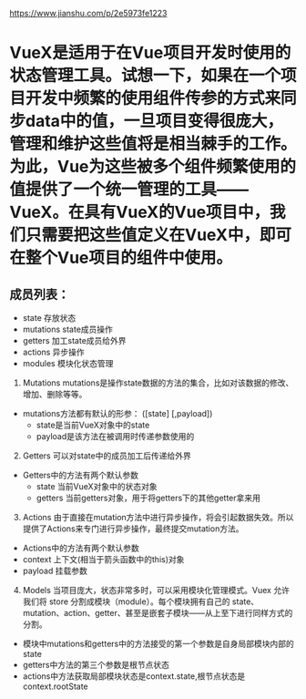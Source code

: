 https://www.jianshu.com/p/2e5973fe1223

# VueX是适用于在Vue项目开发时使用的状态管理工具。试想一下，如果在一个项目开发中频繁的使用组件传参的方式来同步data中的值，一旦项目变得很庞大，管理和维护这些值将是相当棘手的工作。为此，Vue为这些被多个组件频繁使用的值提供了一个统一管理的工具——VueX。在具有VueX的Vue项目中，我们只需要把这些值定义在VueX中，即可在整个Vue项目的组件中使用。

## 成员列表：
  - state 存放状态
  - mutations state成员操作
  - getters 加工state成员给外界
  - actions 异步操作
  - modules 模块化状态管理

1. Mutations
  mutations是操作state数据的方法的集合，比如对该数据的修改、增加、删除等等。
  - mutations方法都有默认的形参：
    ([state] [,payload])
    - state是当前VueX对象中的state
    - payload是该方法在被调用时传递参数使用的

2. Getters
  可以对state中的成员加工后传递给外界
  - Getters中的方法有两个默认参数
    - state 当前VueX对象中的状态对象
    - getters 当前getters对象，用于将getters下的其他getter拿来用

3. Actions
  由于直接在mutation方法中进行异步操作，将会引起数据失效。所以提供了Actions来专门进行异步操作，最终提交mutation方法。
  - Actions中的方法有两个默认参数
  - context 上下文(相当于箭头函数中的this)对象
  - payload 挂载参数

4. Models
  当项目庞大，状态非常多时，可以采用模块化管理模式。Vuex 允许我们将 store 分割成模块（module）。每个模块拥有自己的 state、mutation、action、getter、甚至是嵌套子模块——从上至下进行同样方式的分割。
  - 模块中mutations和getters中的方法接受的第一个参数是自身局部模块内部的state
  - getters中方法的第三个参数是根节点状态
  - actions中方法获取局部模块状态是context.state,根节点状态是context.rootState